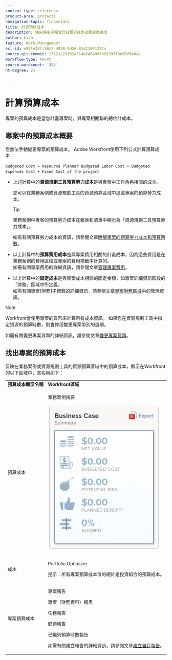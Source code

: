 ```yaml
---
content-type: reference
product-area: projects
navigation-topic: financials
title: 計算預算成本
description: 使用使用率報告計算預算成本追蹤專案進度
author: Lisa
feature: Work Management
exl-id: e96fe38f-58c2-4938-9d2d-81d1109123fa
source-git-commit: 13621c29f32a514af46489fb58397f3e96f640ce
workflow-type: tm+mt
source-wordcount: '394'
ht-degree: 2%

---
```


# 計算預算成本

<!--
<div data-mc-conditions="QuicksilverOrClassic.Draft mode">
<p>(NOTE: This article is linked from "Tracking Project Progress with a Utilization Report"</p>
<p>Keep the structure of this article similar to Calculating Budgeted Labor Cost)</p>
</div>
-->

專案的預算成本是當您計畫專案時，與專案相關聯的總估計成本。

## 專案中的預算成本概要

您無法手動變更專案的預算成本。 Adobe Workfront使用下列公式計算預算成本：

`Budgeted Cost = Resource Planner Budgeted Labor Cost + Budgeted Expenses Cost + Fixed Cost of the project`

* 上述計算中的&#x200B;**資源規劃工具預算勞力成本**&#x200B;是與專案中工作角色相關的成本。

  您可以在業務案例或資源規劃工具的資源預算區域中追蹤專案的預算勞力成本。

  >[!TIP]
  >
  >  業務案例中專案的預算勞力成本在報表和清單中顯示為「資源規劃工具預算勞力成本」。

  如需有關預算勞力成本的資訊，請參閱文章[瞭解專案的預算勞力成本和預算時數](../../../manage-work/projects/project-finances/budgeted-labor-cost.md)。

* 以上計算中的&#x200B;**預算費用成本**&#x200B;是與專案費用相關的計畫成本，因為這些費用是在業務案例的費用區域或專案的費用標籤中計算的。\
  如需有關專案費用的詳細資訊，請參閱文章[管理專案費用](../../../manage-work/projects/project-finances/manage-project-expenses.md)。

* 以上計算中的&#x200B;**固定成本**&#x200B;是與專案成本相關的固定金額，如專案詳細資訊區段的「財務」區域中所定義。\
  如需有關專案[財務]子標籤的詳細資訊，請參閱文章[專案財務區域](../../../manage-work/projects/project-finances/manage-project-finance-area.md)中的管理資訊。

>[!NOTE]
>
>Workfront會使用專案的貨幣來計算所有成本資訊。 如果您在資源規劃工具中指定資源的預算時數，則會停用變更專案幣別的選項。
>
>如需有關變更專案貨幣的詳細資訊，請參閱文章[變更專案貨幣](../../../manage-work/projects/project-finances/change-project-currency.md)。

## 找出專案的預算成本

反映在業務案例或資源規劃工具的資源預算區域中的預算成本，顯示在Workfront的以下區域中，其名稱如下：

<table style="table-layout:auto"> 
   <col> 
   <col> 
   <tbody> 
    <tr> 
     <td><strong>預算成本顯示名稱</strong></td> 
     <td><strong>Workfront區域</strong></td> 
    </tr> 
    <tr> 
     <td>預算成本</td> 
     <td> <p>業務案例摘要</p> <p> <img src="assets/business-case-summary-qs-350x453.png" style="width: 350;height: 453;"> </p> </td> 
    </tr> 
    <tr> 
     <td>成本</td> 
     <td> <p>Portfolio Optimizer</p> <p>提示：所有專案預算成本值的總計是投資組合的預算成本。</p> </td> 
    </tr> 
    <tr> 
     <td>專案預算成本</td> 
     <td> <!--
       <p data-mc-conditions="QuicksilverOrClassic.Draft mode">Resource Estimates report (NOTE: this was removed with flash)</p>
      --> <p>專案報告</p> <p>專案（財務資料）報表</p> <p>任務報告</p> <p>問題報告</p> <p>已編列預算時數報告</p> <p>如需有關建立報告的詳細資訊，請參閱文章<a href="../../../reports-and-dashboards/reports/creating-and-managing-reports/create-custom-report.md" class="MCXref xref">建立自訂報告</a>。</p> </td> 
    </tr> 
   </tbody> 
  </table>
